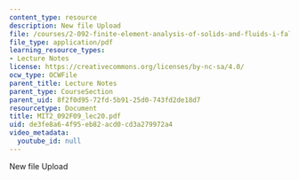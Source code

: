 ```yaml
---
content_type: resource
description: New file Upload
file: /courses/2-092-finite-element-analysis-of-solids-and-fluids-i-fall-2009/de3fe8a64f95eb82acd0cd3a279972a4_MIT2_092F09_lec20.pdf
file_type: application/pdf
learning_resource_types:
- Lecture Notes
license: https://creativecommons.org/licenses/by-nc-sa/4.0/
ocw_type: OCWFile
parent_title: Lecture Notes
parent_type: CourseSection
parent_uid: 8f2f0d95-72fd-5b91-25d0-743fd2de18d7
resourcetype: Document
title: MIT2_092F09_lec20.pdf
uid: de3fe8a6-4f95-eb82-acd0-cd3a279972a4
video_metadata:
  youtube_id: null
---
```

New file Upload